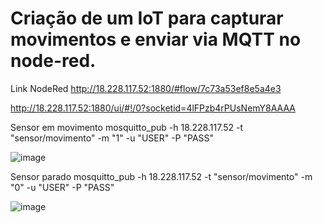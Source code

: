 <h1>Criação de um IoT para capturar movimentos e enviar via MQTT no node-red.</h1>


Link NodeRed
http://18.228.117.52:1880/#flow/7c73a53ef8e5a4e3

http://18.228.117.52:1880/ui/#!/0?socketid=4lFPzb4rPUsNemY8AAAA

Sensor em movimento
mosquitto_pub -h 18.228.117.52 -t "sensor/movimento" -m "1" -u "USER" -P "PASS"

![image](https://github.com/user-attachments/assets/ea05d312-6598-47f9-8ff1-750175bb4996)


Sensor parado
mosquitto_pub -h 18.228.117.52 -t "sensor/movimento" -m "0" -u "USER" -P "PASS"

![image](https://github.com/user-attachments/assets/8a451ece-3a03-4552-8812-a3bac84b08bc)

